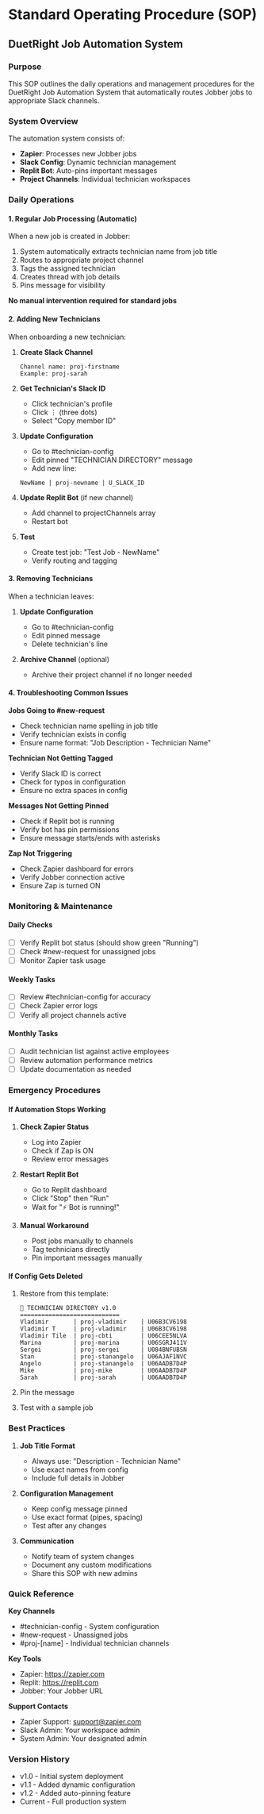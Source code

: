 # Standard Operating Procedure (SOP)
## DuetRight Job Automation System

### Purpose
This SOP outlines the daily operations and management procedures for the DuetRight Job Automation System that automatically routes Jobber jobs to appropriate Slack channels.

### System Overview
The automation system consists of:
- **Zapier**: Processes new Jobber jobs
- **Slack Config**: Dynamic technician management
- **Replit Bot**: Auto-pins important messages
- **Project Channels**: Individual technician workspaces

### Daily Operations

#### 1. Regular Job Processing (Automatic)
When a new job is created in Jobber:
1. System automatically extracts technician name from job title
2. Routes to appropriate project channel
3. Tags the assigned technician
4. Creates thread with job details
5. Pins message for visibility

**No manual intervention required for standard jobs**

#### 2. Adding New Technicians
When onboarding a new technician:

1. **Create Slack Channel**
   ```
   Channel name: proj-firstname
   Example: proj-sarah
   ```

2. **Get Technician's Slack ID**
   - Click technician's profile
   - Click ⋮ (three dots)
   - Select "Copy member ID"

3. **Update Configuration**
   - Go to #technician-config
   - Edit pinned "TECHNICIAN DIRECTORY" message
   - Add new line:
   ```
   NewName | proj-newname | U_SLACK_ID
   ```

4. **Update Replit Bot** (if new channel)
   - Add channel to projectChannels array
   - Restart bot

5. **Test**
   - Create test job: "Test Job - NewName"
   - Verify routing and tagging

#### 3. Removing Technicians
When a technician leaves:

1. **Update Configuration**
   - Go to #technician-config
   - Edit pinned message
   - Delete technician's line

2. **Archive Channel** (optional)
   - Archive their project channel if no longer needed

#### 4. Troubleshooting Common Issues

**Jobs Going to #new-request**
- Check technician name spelling in job title
- Verify technician exists in config
- Ensure name format: "Job Description - Technician Name"

**Technician Not Getting Tagged**
- Verify Slack ID is correct
- Check for typos in configuration
- Ensure no extra spaces in config

**Messages Not Getting Pinned**
- Check if Replit bot is running
- Verify bot has pin permissions
- Ensure message starts/ends with asterisks

**Zap Not Triggering**
- Check Zapier dashboard for errors
- Verify Jobber connection active
- Ensure Zap is turned ON

### Monitoring & Maintenance

#### Daily Checks
- [ ] Verify Replit bot status (should show green "Running")
- [ ] Check #new-request for unassigned jobs
- [ ] Monitor Zapier task usage

#### Weekly Tasks
- [ ] Review #technician-config for accuracy
- [ ] Check Zapier error logs
- [ ] Verify all project channels active

#### Monthly Tasks
- [ ] Audit technician list against active employees
- [ ] Review automation performance metrics
- [ ] Update documentation as needed

### Emergency Procedures

#### If Automation Stops Working
1. **Check Zapier Status**
   - Log into Zapier
   - Check if Zap is ON
   - Review error messages

2. **Restart Replit Bot**
   - Go to Replit dashboard
   - Click "Stop" then "Run"
   - Wait for "⚡ Bot is running!"

3. **Manual Workaround**
   - Post jobs manually to channels
   - Tag technicians directly
   - Pin important messages manually

#### If Config Gets Deleted
1. Restore from this template:
   ```
   🔧 TECHNICIAN DIRECTORY v1.0
   ============================
   Vladimir       | proj-vladimir    | U06B3CV6198
   Vladimir T     | proj-vladimir    | U06B3CV6198
   Vladimir Tile  | proj-cbti        | U06CEE5NLVA
   Marina         | proj-marina      | U06SGRJ411V
   Sergei         | proj-sergei      | U084BNFUBSN
   Stan           | proj-stanangelo  | U06AJAF1NVC
   Angelo         | proj-stanangelo  | U06AADB7D4P
   Mike           | proj-mike        | U06AADB7D4P
   Sarah          | proj-sarah       | U06AADB7D4P
   ```

2. Pin the message
3. Test with a sample job

### Best Practices

1. **Job Title Format**
   - Always use: "Description - Technician Name"
   - Use exact names from config
   - Include full details in Jobber

2. **Configuration Management**
   - Keep config message pinned
   - Use exact format (pipes, spacing)
   - Test after any changes

3. **Communication**
   - Notify team of system changes
   - Document any custom modifications
   - Share this SOP with new admins

### Quick Reference

**Key Channels**
- #technician-config - System configuration
- #new-request - Unassigned jobs
- #proj-[name] - Individual technician channels

**Key Tools**
- Zapier: https://zapier.com
- Replit: https://replit.com
- Jobber: Your Jobber URL

**Support Contacts**
- Zapier Support: support@zapier.com
- Slack Admin: Your workspace admin
- System Admin: Your designated admin

### Version History
- v1.0 - Initial system deployment
- v1.1 - Added dynamic configuration
- v1.2 - Added auto-pinning feature
- Current - Full production system